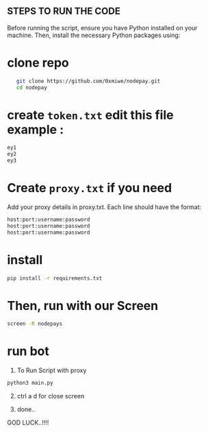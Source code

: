 ## STEPS TO RUN THE CODE 

Before running the script, ensure you have Python installed on your machine. Then, install the necessary Python packages using:

# clone repo
 ```sh
    git clone https://github.com/0xmiwe/nodepay.git 
    cd nodepay
 ```
# create `token.txt` edit this file example :
 ```sh
 ey1
 ey2
 ey3
 ```
# Create `proxy.txt` if you need
 Add your proxy details in proxy.txt. Each line should have the format:
 ```sh
 host:port:username:password
 host:port:username:password
 host:port:username:password
 ```
 # install 
 ```sh
 pip install -r requirements.txt
 ```
# Then, run with our Screen
 ```sh
 screen -R nodepays
 ```
# run bot

 1. To Run Script with proxy
   ```sh
   python3 main.py
   ``` 
 2. ctrl a d for close screen

 3. done..

GOD LUCK..!!!!
